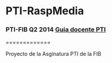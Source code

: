 <html>
<head></head>
<body>
  <h1>PTI-RaspMedia</h1>
  <h3>PTI-FIB Q2 2014 <a href="http://www.fib.upc.edu/fib/estudiar-enginyeria-informatica/assignatures/PTI.html">Guia   docente PTI</a></h3>
=============
  
  <p>Proyecto de la Asginatura PTI de la FIB</p>
</body>
</html>

